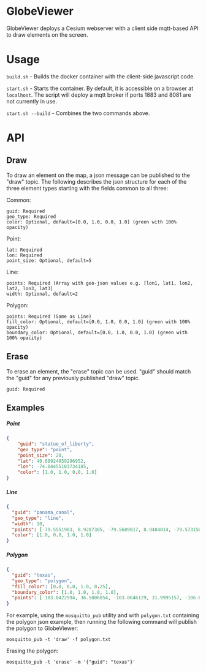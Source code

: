 # GlobeViewer

GlobeViewer deploys a Cesium webserver with a client side mqtt-based API to draw elements on the screen.

# Usage
`build.sh` - Builds the docker container with the client-side javascript code.

`start.sh` - Starts the container. By default, it is accessible on a browser at `localhost`. The script will deploy a mqtt broker if ports 1883 and 8081 are not currently in use.

`start.sh --build` - Combines the two commands above.


# API

## Draw
To draw an element on the map, a json message can be published to the "draw" topic. The following describes the json structure for each of the three element types starting with the fields common to all three:

Common:
```
guid: Required
geo_type: Required
color: Optional, default=[0.0, 1.0, 0.0, 1.0] (green with 100% opacity)
```

Point:
```
lat: Required
lon: Required
point_size: Optional, default=5
```

Line:
```
points: Required (Array with geo-json values e.g. [lon1, lat1, lon2, lat2, lon3, lat3]
width: Optional, default=2
```

Polygon:
```
points: Required (Same as Line)
fill_color: Optional, default=[0.0, 1.0, 0.0, 1.0] (green with 100% opacity)
boundary_color: Optional, default=[0.0, 1.0, 0.0, 1.0] (green with 100% opacity)
```
## Erase
To erase an element, the "erase" topic can be used. "guid" should match the "guid" for any previously published "draw" topic.
```
guid: Required
```

## Examples

##### Point
```json
{
    "guid": "statue_of_liberty",
    "geo_type": "point",
    "point_size": 20,
    "lat": 40.68924959296952,
    "lon": -74.04455103734185,
    "color": [1.0, 1.0, 0.0, 1.0]
}
```

##### Line
```json
{
  "guid": "panama_canal",
  "geo_type": "line",
  "width": 10,
  "points": [-79.5551903, 8.9287305, -79.5689017, 8.9484014, -79.5731503, 8.9617549, -79.614011, 9.0130914, -79.6316733, 9.0288682, -79.6446259, 9.0394689, -79.6575404, 9.0576531, -79.6683759, 9.065389, -79.6724207, 9.0705283, -79.6792128, 9.0866862, -79.6896825, 9.1051642, -79.6968068, 9.1110974, -79.7076649, 9.1155043, -79.7252821, 9.118131, -79.7547759, 9.120715, -79.7725108, 9.1116029, -79.7818206, 9.1168569, -79.8046722, 9.1209244, -79.8211631, 9.173801, -79.8337081, 9.1770221, -79.8445215, 9.1839702, -79.8601425, 9.1821061, -79.920397, 9.2007462, -79.9259538, 9.2302719, -79.9102261, 9.2573813, -79.9213841, 9.3290834],
  "color": [1.0, 0.0, 1.0, 1.0]
}
```

##### Polygon
```json
{
  "guid": "texas",
  "geo_type": "polygon",
  "fill_color": [0.0, 0.0, 1.0, 0.25],
  "boundary_color": [1.0, 1.0, 1.0, 1.0],
  "points": [-103.0422994, 36.5006054, -103.0646129, 31.9995157, -106.6173167, 32.0012627, -106.6330288, 31.8670614, -106.4882409, 31.7514874, -106.4427124, 31.760162, -106.3613652, 31.7237328, -106.3033132, 31.6206398, -106.2789793, 31.5648412, -106.1572643, 31.439091, -105.9960575, 31.388757, -105.3456493, 30.8699908, -104.9501415, 30.6434056, -104.6864696, 30.188641, -104.5395274, 29.6888275, -104.1797252, 29.4296101, -103.6317821, 29.1577373, -103.1415172, 28.9764881, -102.6663586, 29.7520375, -102.110251, 29.8512608, -101.4001842, 29.7758799, -101.0390087, 29.4260218, -99.7878682, 27.7268438, -99.1116991, 26.5121861, -98.188423, 26.0783752, -97.1498485, 25.9588466, -97.3856057, 26.9068579, -97.2047802, 27.6794534, -96.3848951, 28.4404077, -93.9088817, 29.7651515, -93.5353466, 31.0584038, -94.0306368, 31.9768533, -94.0448375, 33.5615942, -94.3605783, 33.5412829, -94.5887315, 33.6576766, -95.1832958, 33.9395427, -96.6641889, 33.7655668, -98.2944473, 34.0270855, -100.0062938, 34.5570699, -100.0062938, 36.5059377, -103.0422994, 36.5006054]
}
```

For example, using the `mosquitto_pub` utility and with `polygon.txt` containing the polygon json example, then running the following command will publish the polygon to GlobeViewer:

`mosquitto_pub -t 'draw' -f polygon.txt`

Erasing the polygon:

`mosquitto_pub -t 'erase' -m '{"guid": "texas"}'`

